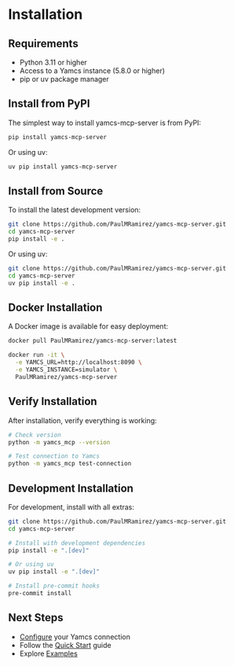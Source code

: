 # Installation

## Requirements

- Python 3.11 or higher
- Access to a Yamcs instance (5.8.0 or higher)
- pip or uv package manager

## Install from PyPI

The simplest way to install yamcs-mcp-server is from PyPI:

```bash
pip install yamcs-mcp-server
```

Or using uv:

```bash
uv pip install yamcs-mcp-server
```

## Install from Source

To install the latest development version:

```bash
git clone https://github.com/PaulMRamirez/yamcs-mcp-server.git
cd yamcs-mcp-server
pip install -e .
```

Or using uv:

```bash
git clone https://github.com/PaulMRamirez/yamcs-mcp-server.git
cd yamcs-mcp-server
uv pip install -e .
```

## Docker Installation

A Docker image is available for easy deployment:

```bash
docker pull PaulMRamirez/yamcs-mcp-server:latest

docker run -it \
  -e YAMCS_URL=http://localhost:8090 \
  -e YAMCS_INSTANCE=simulator \
  PaulMRamirez/yamcs-mcp-server
```

## Verify Installation

After installation, verify everything is working:

```bash
# Check version
python -m yamcs_mcp --version

# Test connection to Yamcs
python -m yamcs_mcp test-connection
```

## Development Installation

For development, install with all extras:

```bash
git clone https://github.com/PaulMRamirez/yamcs-mcp-server.git
cd yamcs-mcp-server

# Install with development dependencies
pip install -e ".[dev]"

# Or using uv
uv pip install -e ".[dev]"

# Install pre-commit hooks
pre-commit install
```

## Next Steps

- [Configure](configuration.md) your Yamcs connection
- Follow the [Quick Start](quickstart.md) guide
- Explore [Examples](examples.md)